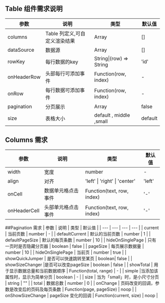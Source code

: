 ## Table 组件需求说明

| 参数 | 说明 | 类型 | 默认值 |
| --- | --- | --- | --- |
| columns | Table 列定义,可自定义渲染结果 | Array | [] |
| dataSource | 数据源 | Array | [] |
| rowKey | 每行数据的key | String\|(row) => String | 'id' |
| onHeaderRow | 头部每行可添加事件 | Function(row, index) | - |
| onRow | 每行数据可添加事件 | Function(row, index) | - |
| pagination | 分页展示 | Array | false |
| size | 表格大小	| default , middle ,small	| default|



## Columns 需求

| 参数 | 说明 | 类型 | 默认值 |
| --- | --- | --- | --- |
| width | 宽度 | number | - |
| align | 对齐 | 'left' \| 'right' \| 'center' | 'left' |
| onCell | 数据单元格点击事件 | Function(text, row, index) | '-' |
| onHeaderCell | 头部单元格点击事件 | Function(text, row, index) | '-' |

##Pagination 需求
| 参数 | 说明 | 类型 | 默认值 |
| --- | --- | --- | --- |
| current | 当前页数 | number | - |
| defaultCurrent	| 默认的当前页数 |	number	| 1 |
| defaultPageSize	| 默认的每页条数	| number	| 10 |
| hideOnSinglePage	| 只有一页时是否隐藏分页器 |	boolean	| false |
| pageSize | 每页展示数据量 | number | 10 |
| hideOnSinglePage | 当前页 | number | true |
| showQuickJumper | 是否可以快速跳转至某页 | boolean|	false |
| showSizeChanger	|是否可以改变pageSize	| boolean	| false |
| showTotal	| 用于显示数据总量和当前数据顺序 | Function(total, range)	| - |
| simple	|当添加该属性时，显示为简单分页	| boolean	| - |
| size	| 当为「small」时，是小尺寸分页	| string	| "" |
| total	| 数据总数	| number	| 0 | 
| onChange	| 页码改变的回调，参数是改变后的页码及每页条数	| Function(page, pageSize)	| noop |
| onShowSizeChange	| pageSize 变化的回调	| Function(current, size)	| noop |

     